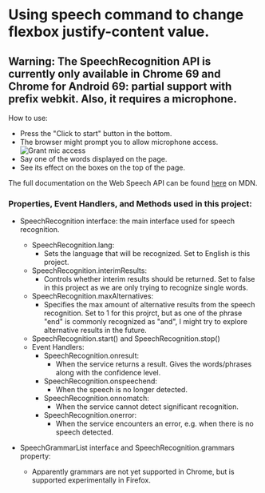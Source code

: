 # Using speech command to change flexbox justify-content value.

## Warning: The SpeechRecognition API is currently only available in Chrome 69 and Chrome for Android 69: partial support with prefix webkit. Also, it requires a microphone.

How to use:
- Press the "Click to start" button in the bottom.
- The browser might prompt you to allow microphone access.
![Grant mic access](https://i.imgur.com/cwVTn8u.png "Mic access prompt on Chrome")
- Say one of the words displayed on the page.
- See its effect on the boxes on the top of the page.

The full documentation on the Web Speech API can be found
[here](https://developer.mozilla.org/en-US/docs/Web/API/SpeechRecognition) on MDN.

### Properties, Event Handlers, and Methods used in this project:
- SpeechRecognition interface: the main interface used for speech recognition.
    - SpeechRecognition.lang:
        - Sets the language that will be recognized. Set to English is this project.
    - SpeechRecognition.interimResults:
        - Controls whether interim results should be returned. Set to false in this project as we are only trying to recognize single words.
    - SpeechRecognition.maxAlternatives:
        - Specifies the max amount of alternative results from the speech recognition. Set to 1 for this projrct, but as one of the phrase "end" is commonly recognized as "and", I might try to explore alternative results in the future.
    - SpeechRecognition.start() and SpeechRecognition.stop()
    - Event Handlers:
        - SpeechRecognition.onresult:
            - When the service returns a result. Gives the words/phrases along with the confidence level.
        - SpeechRecognition.onspeechend:
            - When the speech is no longer detected.
        - SpeechRecognition.onnomatch:
            - When the service cannot detect significant recognition.
        - SpeechRecognition.onerror:
            - When the service encounters an error, e.g. when there is no speech detected.

- SpeechGrammarList interface and SpeechRecognition.grammars property:
    - Apparently grammars are not yet supported in Chrome, but is supported experimentally in Firefox.

